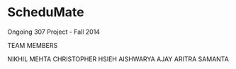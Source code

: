 ScheduMate
==========

Ongoing 307 Project - Fall 2014

TEAM MEMBERS

NIKHIL MEHTA
CHRISTOPHER HSIEH
AISHWARYA AJAY
ARITRA SAMANTA
